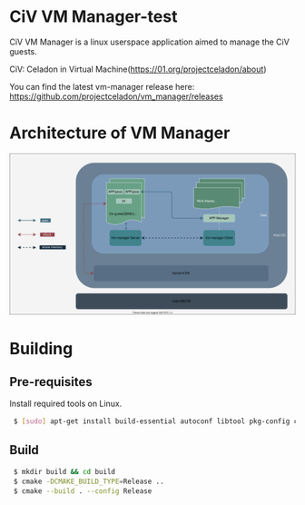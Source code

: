 
CiV VM Manager-test
=============



CiV VM Manager is a linux userspace application aimed to manage the CiV guests.

CiV: Celadon in Virtual Machine(https://01.org/projectceladon/about)

You can find the latest vm-manager release here: https://github.com/projectceladon/vm_manager/releases

  

# Architecture of VM Manager

![VM Manager Arch](/docs/arch.drawio.svg)


# Building

## Pre-requisites

Install required tools on Linux. 

```sh
 $ [sudo] apt-get install build-essential autoconf libtool pkg-config cmake
```

## Build

```sh
 $ mkdir build && cd build
 $ cmake -DCMAKE_BUILD_TYPE=Release ..
 $ cmake --build . --config Release
```

